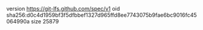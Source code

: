 version https://git-lfs.github.com/spec/v1
oid sha256:d0c4d1959bf3f5dfbbef1327d965ffd8ee7743075b9fae6bc9016fc45064990a
size 25879
